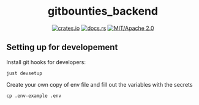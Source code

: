 <div align="center">

# gitbounties_backend

[![crates.io](https://img.shields.io/crates/v/gitbounties_backend.svg)](https://crates.io/crates/gitbounties_backend)
[![docs.rs](https://docs.rs/gitbounties_backend/badge.svg)](https://docs.rs/gitbounties_backend)
[![MIT/Apache 2.0](https://img.shields.io/badge/license-MIT%2FApache-blue.svg)](#)

</div>

## Setting up for developement

Install git hooks for developers:
```
just devsetup
```

Create your own copy of env file and fill out the variables with the secrets
```
cp .env-example .env
```
